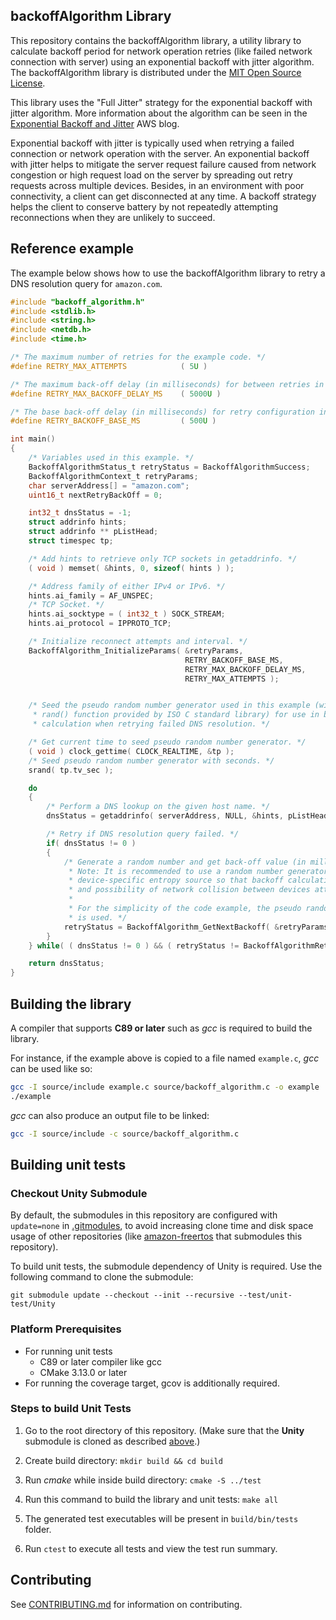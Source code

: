 ## backoffAlgorithm Library

This repository contains the backoffAlgorithm library, a utility library to calculate backoff period for network operation retries (like failed network connection with server) using an exponential backoff with jitter algorithm. The backoffAlgorithm library is distributed under the [MIT Open Source License](LICENSE).

This library uses the "Full Jitter" strategy for the exponential backoff with jitter algorithm.
More information about the algorithm can be seen in the [Exponential Backoff and Jitter](https://aws.amazon.com/blogs/architecture/exponential-backoff-and-jitter/) AWS blog. 

Exponential backoff with jitter is typically used when retrying a failed
connection or network operation with the server. An exponential backoff with jitter helps to
mitigate the server request failure caused from network congestion or high request load on
the server by spreading out retry requests across multiple devices.
Besides, in an environment with poor connectivity, a client can get disconnected at any time. 
A backoff strategy helps the client to conserve battery by not repeatedly attempting reconnections when they are
unlikely to succeed.

## Reference example

The example below shows how to use the backoffAlgorithm library to retry a DNS resolution query for `amazon.com`.

```c
#include "backoff_algorithm.h"
#include <stdlib.h>
#include <string.h>
#include <netdb.h>
#include <time.h>

/* The maximum number of retries for the example code. */
#define RETRY_MAX_ATTEMPTS            ( 5U )

/* The maximum back-off delay (in milliseconds) for between retries in the example. */
#define RETRY_MAX_BACKOFF_DELAY_MS    ( 5000U )

/* The base back-off delay (in milliseconds) for retry configuration in the example. */
#define RETRY_BACKOFF_BASE_MS         ( 500U )

int main()
{
    /* Variables used in this example. */
    BackoffAlgorithmStatus_t retryStatus = BackoffAlgorithmSuccess;
    BackoffAlgorithmContext_t retryParams;
    char serverAddress[] = "amazon.com";
    uint16_t nextRetryBackOff = 0;

    int32_t dnsStatus = -1;
    struct addrinfo hints;
    struct addrinfo ** pListHead;
    struct timespec tp;

    /* Add hints to retrieve only TCP sockets in getaddrinfo. */
    ( void ) memset( &hints, 0, sizeof( hints ) );

    /* Address family of either IPv4 or IPv6. */
    hints.ai_family = AF_UNSPEC;
    /* TCP Socket. */
    hints.ai_socktype = ( int32_t ) SOCK_STREAM;
    hints.ai_protocol = IPPROTO_TCP;

    /* Initialize reconnect attempts and interval. */
    BackoffAlgorithm_InitializeParams( &retryParams,
                                       RETRY_BACKOFF_BASE_MS,
                                       RETRY_MAX_BACKOFF_DELAY_MS,
                                       RETRY_MAX_ATTEMPTS );


    /* Seed the pseudo random number generator used in this example (with call to
     * rand() function provided by ISO C standard library) for use in backoff period
     * calculation when retrying failed DNS resolution. */

    /* Get current time to seed pseudo random number generator. */
    ( void ) clock_gettime( CLOCK_REALTIME, &tp );
    /* Seed pseudo random number generator with seconds. */
    srand( tp.tv_sec );

    do
    {
        /* Perform a DNS lookup on the given host name. */
        dnsStatus = getaddrinfo( serverAddress, NULL, &hints, pListHead );

        /* Retry if DNS resolution query failed. */
        if( dnsStatus != 0 )
        {
            /* Generate a random number and get back-off value (in milliseconds) for the next retry.
             * Note: It is recommended to use a random number generator that is seeded with
             * device-specific entropy source so that backoff calculation in devices is different 
             * and possibility of network collision between devices attempting retries can be avoided.
             *
             * For the simplicity of the code example, the pseudo random number generator, rand() function
             * is used. */
            retryStatus = BackoffAlgorithm_GetNextBackoff( &retryParams, rand(), &nextRetryBackOff );
        }
    } while( ( dnsStatus != 0 ) && ( retryStatus != BackoffAlgorithmRetriesExhausted ) );

    return dnsStatus;
}
```

## Building the library

A compiler that supports **C89 or later** such as *gcc* is required to build the library.

For instance, if the example above is copied to a file named `example.c`, *gcc* can be used like so:
```bash
gcc -I source/include example.c source/backoff_algorithm.c -o example
./example
```

*gcc* can also produce an output file to be linked:
```bash
gcc -I source/include -c source/backoff_algorithm.c
```

## Building unit tests

### Checkout Unity Submodule
By default, the submodules in this repository are configured with `update=none` in [.gitmodules](.gitmodules), to avoid increasing clone time and disk space usage of other repositories (like [amazon-freertos](https://github.com/aws/amazon-freertos) that submodules this repository).

To build unit tests, the submodule dependency of Unity is required. Use the following command to clone the submodule:
```
git submodule update --checkout --init --recursive --test/unit-test/Unity
```

### Platform Prerequisites

- For running unit tests
    - C89 or later compiler like gcc
    - CMake 3.13.0 or later
- For running the coverage target, gcov is additionally required.

### Steps to build Unit Tests

1. Go to the root directory of this repository. (Make sure that the **Unity** submodule is cloned as described [above](#checkout-unity-submodule).)

1. Create build directory: `mkdir build && cd build`

1. Run *cmake* while inside build directory: `cmake -S ../test`

1. Run this command to build the library and unit tests: `make all`

1. The generated test executables will be present in `build/bin/tests` folder.

1. Run `ctest` to execute all tests and view the test run summary.

## Contributing

See [CONTRIBUTING.md](./.github/CONTRIBUTING.md) for information on contributing.
